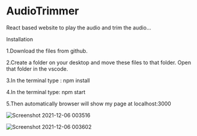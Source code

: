 # AudioTrimmer
React based website to play the audio and trim the audio...

Installation

1.Download the files from github. 

2.Create a folder on your desktop and move these files to that folder. Open that folder in the vscode.

3.In the terminal type : npm install

4.In the terminal type: npm start

5.Then automatically browser will show my page at localhost:3000

![Screenshot 2021-12-06 003516](https://user-images.githubusercontent.com/87388316/144760035-476daabc-2b6b-47ee-8e9b-2dd568fef66b.png)

![Screenshot 2021-12-06 003602](https://user-images.githubusercontent.com/87388316/144760043-720ab631-6ade-44ce-b51e-73f86e2a64de.png)
